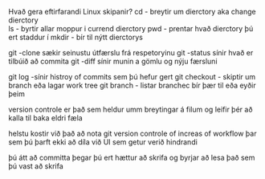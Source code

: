   Hvað gera eftirfarandi Linux skipanir?
  cd - breytir um dierctory aka change dierctory  
ls -  byrtir allar moppur i currend dierctory
pwd - prentar hvað dierctory þú ert staddur í
mkdir - bír til nýtt dierctorys



git -clone sækir seinustu útfærslu frá respetoryinu
git -status sínir hvað er tilbúið að commita
git -diff sínir munin a gömlu og nýju færsluni

  git log -sínir histroy of commits sem þú hefur gert
  git checkout - skiptir um branch eða lagar work tree
  git branch - listar branchec bír þær til eða eyðir þeim


  version controle er það sem heldur umm breytingar á filum og leifir þér að kalla til baka eldri fæla  

  helstu kostir við það að nota git version controle of increas of workflow þar sem þú þarft ekki að díla við UI sem getur verið hindrandi


  þú átt að  committa þegar þú ert hættur að skrifa og byrjar að lesa það sem þú vast að skrifa 

